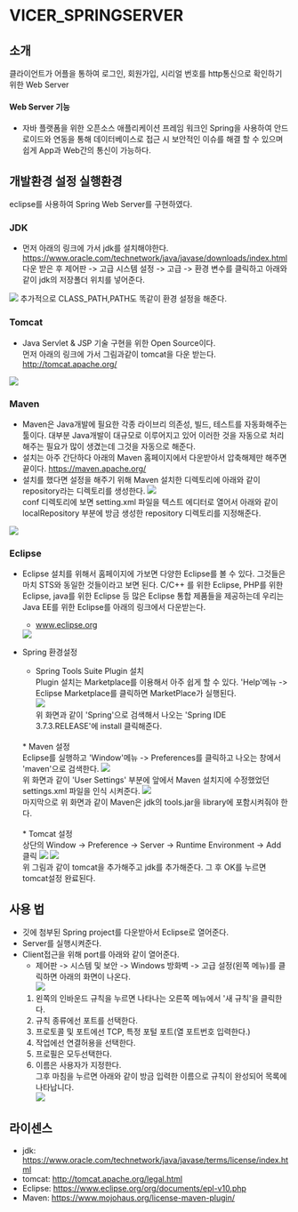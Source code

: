 # VICER_SPRINGSERVER

## 소개
클라이언트가 어플을 통하여 로그인, 회원가입, 시리얼 번호를 http통신으로 확인하기 위한 Web Server

#### Web Server 기능
* 자바 플랫폼을 위한 오픈소스 애플리케이션 프레임 워크인 Spring을 사용하여 안드로이드와 연동을 통해
데이터베이스로 접근 시 보안적인 이슈를 해결 할 수 있으며 쉽게 App과 Web간의 통신이 가능하다.

## 개발환경 설정 실행환경
eclipse를 사용하여 Spring Web Server를 구현하였다.
### JDK
* 먼저 아래의 링크에 가서 jdk를 설치해야한다.<br/>
https://www.oracle.com/technetwork/java/javase/downloads/index.html
다운 받은 후 제어판 -> 고급 시스템 설정 -> 고급 -> 환경 변수를 클릭하고 아래와같이 jdk의 저장폴더 위치를 넣어준다.
<img src="./img/jdk.jpg">
추가적으로 CLASS_PATH,PATH도 똑같이 환경 설정을 해준다.

### Tomcat
* Java Servlet & JSP 기술 구현을 위한 Open Source이다.<br/>
먼저 아래의 링크에 가서 그림과같이 tomcat을 다운 받는다.
http://tomcat.apache.org/
<img src="./img/tomcat.png">

### Maven
* Maven은 Java개발에 필요한 각종 라이브리 의존성, 빌드, 테스트를 자동화해주는 툴이다.
대부분 Java개발이 대규모로 이루어지고 있어 이러한 것을 자동으로 처리해주는 필요가 많이 생겼는데 그것을 자동으로 해준다.
* 설치는 아주 간단하다 아래의 Maven 홈페이지에서 다운받아서 압축해제만 해주면 끝이다.
https://maven.apache.org/
* 설치를 했다면 설정을 해주기 위해 Maven 설치한 디렉토리에 아래와 같이 repository라는 디렉토리를 생성한다.
<img src="./img/maven레퍼지토리.png"><br/>
conf 디렉토리에 보면 setting.xml 파일을 텍스트 에디터로 열어서 아래와 같이 localRepository 부분에
방금 생성한 repository 디렉토리를 지정해준다.
<img src="./img/maven레퍼지토리2.JPG">

### Eclipse
* Eclipse 설치를 위해서 홈페이지에 가보면 다양한 Eclipse를 볼 수 있다.
그것들은 마치 STS와 동일한 것들이라고 보면 된다. C/C++ 를 위한 Eclipse, PHP를 위한 Eclipse, java를 위한
Eclipse 등 많은 Eclipse 통합 제품들을 제공하는데 우리는 Java EE를 위한 Eclipse를 아래의 링크에서 다운받는다.
   * www.eclipse.org
   <img src="./img/이클립스다운.png">
   
* Spring 환경설정
   * Spring Tools Suite Plugin 설치<br/>
   Plugin 설치는 Marketplace를 이용해서 아주 쉽게 할 수 있다. 
   'Help'메뉴 -> Eclipse Marketplace를 클릭하면 MarketPlace가 실행된다.<br/>
   <img src="./img/STS설치.png"><br/>
   위 화면과 같이 'Spring'으로 검색해서 나오는 'Spring IDE 3.7.3.RELEASE'에 install 클릭해준다.<br/>
   <br/>
   * Maven 설정<br/>
   Eclipse를 실행하고 'Window'메뉴 -> Preferences를 클릭하고 나오는 창에서 'maven'으로 검색한다.
   <img src="./img/maven설정.png"><br/>
   위 화면과 같이 'User Settings' 부분에 앞에서 Maven 설치지에 수정했었던 settings.xml 파일을 인식 시켜준다.
   <img src="./img/maventool.png"><br/>
   마지막으로 위 화면과 같이 Maven은 jdk의 tools.jar을 library에 포함시켜줘야 한다.<br/>
   <br/>
   * Tomcat 설정<br/>
   상단의 Window -> Preference -> Server -> Runtime Environment -> Add 클릭
   <img src="./img/tomcat2.png">
   <img src="./img/tomcat3.png"><br/>
   위 그림과 같이 tomcat을 추가해주고 jdk를 추가해준다. 그 후 OK를 누르면 tomcat설정 완료된다.<br/>
## 사용 법
* 깃에 첨부된 Spring project를 다운받아서 Eclipse로 열어준다.
* Server를 실행시켜준다.
* Client접근을 위해 port를 아래와 같이 열어준다.
   * 제어판 -> 시스템 및 보안 -> Windows 방화벽 -> 고급 설정(왼쪽 메뉴)를 클릭하면 아래의 화면이 나온다.<br/>
   <img src="./img/port열기.png"><br/>
   1. 왼쪽의 인바운드 규칙을 누르면 나타나는 오른쪽 메뉴에서 '새 규칙'을 클릭한다.<br/>
   2. 규칙 종류에선 포트를 선택한다.<br/>
   3. 프로토콜 및 포트에선 TCP, 특정 포털 포트(열 포트번호 입력한다.)<br/>
   4. 작업에선 연결허용을 선택한다.<br/>
   5. 프로필은 모두선택한다.<br/>
   6. 이름은 사용자가 지정한다.<br/> 
   그후 마침을 누르면 아래와 같이 방금 입력한 이름으로 규칙이 완성되어 목록에 나타납니다.<br/>
   <img src="./img/port열기2.png"><br/>
## 라이센스
* jdk: https://www.oracle.com/technetwork/java/javase/terms/license/index.html
* tomcat: http://tomcat.apache.org/legal.html
* Eclipse: https://www.eclipse.org/org/documents/epl-v10.php
* Maven: https://www.mojohaus.org/license-maven-plugin/
